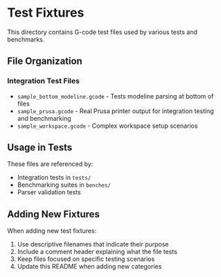 # Test Fixtures

This directory contains G-code test files used by various tests and benchmarks.

## File Organization

### Integration Test Files
- `sample_bottom_modeline.gcode` - Tests modeline parsing at bottom of files
- `sample_prusa.gcode` - Real Prusa printer output for integration testing and benchmarking
- `sample_workspace.gcode` - Complex workspace setup scenarios

## Usage in Tests

These files are referenced by:
- Integration tests in `tests/`
- Benchmarking suites in `benches/`
- Parser validation tests

## Adding New Fixtures

When adding new test fixtures:
1. Use descriptive filenames that indicate their purpose
2. Include a comment header explaining what the file tests
3. Keep files focused on specific testing scenarios
4. Update this README when adding new categories